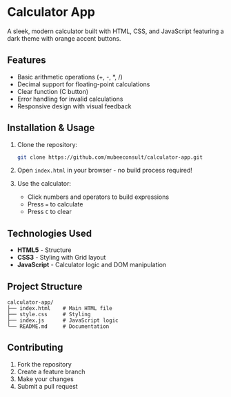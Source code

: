 # Calculator App

A sleek, modern calculator built with HTML, CSS, and JavaScript featuring a dark theme with orange accent buttons.

## Features

- Basic arithmetic operations (+, -, *, /)
- Decimal support for floating-point calculations
- Clear function (C button)
- Error handling for invalid calculations
- Responsive design with visual feedback

## Installation & Usage

1. Clone the repository:
   ```bash
   git clone https://github.com/mubeeconsult/calculator-app.git
   ```

2. Open `index.html` in your browser - no build process required!

3. Use the calculator:
   - Click numbers and operators to build expressions
   - Press `=` to calculate
   - Press `C` to clear

## Technologies Used

- **HTML5** - Structure
- **CSS3** - Styling with Grid layout
- **JavaScript** - Calculator logic and DOM manipulation

## Project Structure

```
calculator-app/
├── index.html    # Main HTML file
├── style.css     # Styling
├── index.js      # JavaScript logic
└── README.md     # Documentation
```

## Contributing

1. Fork the repository
2. Create a feature branch
3. Make your changes
4. Submit a pull request
